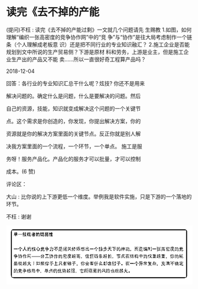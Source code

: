 # 读完《去不掉的产能

(提问)不枉 : 读完《去不掉的产能过剩》一文就几个问题请先 生赐教 1.如图，如何理解“编织一张高密度的竞争协作网”中的“竞 争”与“协作”是往大局考虑制作一个链条（个人理解成老板意 识）还是把不同行业的专业知识融汇？ 2.施工企业是否能规划到文中所说的生产贸易侧？下游是原材 料和劳务，上游是业主，但是施工企业生产出的产品又不能 卖……所以一直很好奇工程算产品吗？

2018-12-04

回答：各行业的专业知识汇总干什么呢？炫技? 你还不是用来

解决问题的。确定什么是问题，什么是要解决的问题。然后

自己的资源，技能，知识就变成解决这个问题的一个关键节

点。这个需求是你创造的，你发现，你提出解决方案，你的

资源就是你的解决方案里面的关键节点。反正你就是别人解

决我方案里面的一个流程，一个环节，一个单点。 施工是服

务呀！服务产品化。产品化的服务才可以批量，才可以控制

成本。(6 赞)

评论区：

大山 : 比你说的上下游更低一个维度。举例我是软件实施，只是下游的一个落地的环节。

不枉 : 谢谢

![image](img/Image_310.png)